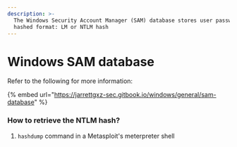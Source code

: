```yaml
---
description: >-
  The Windows Security Account Manager (SAM) database stores user passwords in a
  hashed format: LM or NTLM hash
---
```


# Windows SAM database

Refer to the following for more information:&#x20;

{% embed url="https://jarrettgxz-sec.gitbook.io/windows/general/sam-database" %}

### How to retrieve the NTLM hash?

1. `hashdump` command in a Metasploit's meterpreter shell
